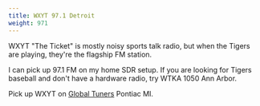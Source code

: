 ```yaml
---
title: WXYT 97.1 Detroit
weight: 971
---
```

WXYT "The Ticket" is mostly noisy sports talk radio, but when the Tigers
are playing, they're the flagship FM station.

I can pick up 97.1 FM on my home SDR setup.
If you are looking for Tigers baseball and don't have a hardware
radio, try WTKA 1050 Ann Arbor.

Pick up WXYT on [Global Tuners](https://www.globaltuners.com/receiver/1460/js2)
Pontiac MI.

